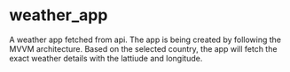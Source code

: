 # weather_app

A weather app fetched from api. The app is being created by following the MVVM architecture. Based on the selected country, the app will fetch the exact weather details with the lattiude and longitude. 
